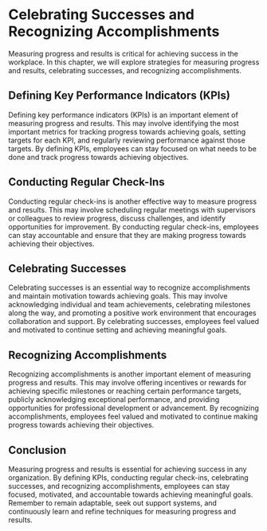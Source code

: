 Celebrating Successes and Recognizing Accomplishments
================================================================================================

Measuring progress and results is critical for achieving success in the workplace. In this chapter, we will explore strategies for measuring progress and results, celebrating successes, and recognizing accomplishments.

Defining Key Performance Indicators (KPIs)
------------------------------------------

Defining key performance indicators (KPIs) is an important element of measuring progress and results. This may involve identifying the most important metrics for tracking progress towards achieving goals, setting targets for each KPI, and regularly reviewing performance against those targets. By defining KPIs, employees can stay focused on what needs to be done and track progress towards achieving objectives.

Conducting Regular Check-Ins
----------------------------

Conducting regular check-ins is another effective way to measure progress and results. This may involve scheduling regular meetings with supervisors or colleagues to review progress, discuss challenges, and identify opportunities for improvement. By conducting regular check-ins, employees can stay accountable and ensure that they are making progress towards achieving their objectives.

Celebrating Successes
---------------------

Celebrating successes is an essential way to recognize accomplishments and maintain motivation towards achieving goals. This may involve acknowledging individual and team achievements, celebrating milestones along the way, and promoting a positive work environment that encourages collaboration and support. By celebrating successes, employees feel valued and motivated to continue setting and achieving meaningful goals.

Recognizing Accomplishments
---------------------------

Recognizing accomplishments is another important element of measuring progress and results. This may involve offering incentives or rewards for achieving specific milestones or reaching certain performance targets, publicly acknowledging exceptional performance, and providing opportunities for professional development or advancement. By recognizing accomplishments, employees feel valued and motivated to continue making progress towards achieving their objectives.

Conclusion
----------

Measuring progress and results is essential for achieving success in any organization. By defining KPIs, conducting regular check-ins, celebrating successes, and recognizing accomplishments, employees can stay focused, motivated, and accountable towards achieving meaningful goals. Remember to remain adaptable, seek out support systems, and continuously learn and refine techniques for measuring progress and results.
